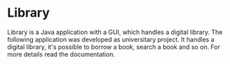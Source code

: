 # Library
Library is a Java application with a GUI, which handles a digital library.
The following application was developed as universitary project.
It handles a digital library, it's possible to borrow a book, search a book and so on.
For more details read the documentation.
